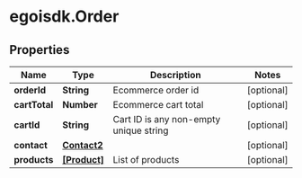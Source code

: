 # egoisdk.Order

## Properties

Name | Type | Description | Notes
------------ | ------------- | ------------- | -------------
**orderId** | **String** | Ecommerce order id | [optional] 
**cartTotal** | **Number** | Ecommerce cart total | [optional] 
**cartId** | **String** | Cart ID is any non-empty unique string | [optional] 
**contact** | [**Contact2**](Contact2.md) |  | [optional] 
**products** | [**[Product]**](Product.md) | List of products | [optional] 


